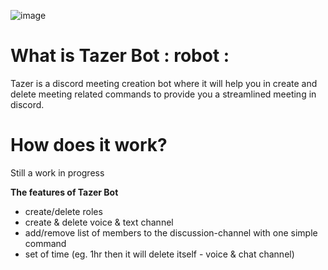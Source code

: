 ![image](https://user-images.githubusercontent.com/65947894/111057649-18d4fc80-84c4-11eb-8e0e-5213060752af.png)

# What is Tazer Bot : robot :
Tazer is a discord meeting creation bot where it will help you in create and delete meeting related commands to provide you a streamlined meeting in discord.

# How does it work?
Still a work in progress

**The features of Tazer Bot**
- create/delete roles
- create & delete voice & text channel
- add/remove list of members to the discussion-channel with one simple command
- set of time (eg. 1hr then it will delete itself - voice & chat channel)
